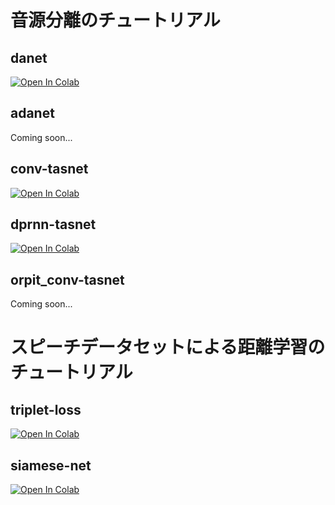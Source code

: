 # 音源分離のチュートリアル
## danet
[![Open In Colab](https://colab.research.google.com/assets/colab-badge.svg)](https://colab.research.google.com/github/tky823/DNN-based_source_separation/blob/main/egs/tutorials/danet/train_danet.ipynb)

## adanet
Coming soon...

## conv-tasnet
[![Open In Colab](https://colab.research.google.com/assets/colab-badge.svg)](https://colab.research.google.com/github/tky823/DNN-based_source_separation/blob/main/egs/tutorials/conv-tasnet/train_conv-tasnet.ipynb)

## dprnn-tasnet
[![Open In Colab](https://colab.research.google.com/assets/colab-badge.svg)](https://colab.research.google.com/github/tky823/DNN-based_source_separation/blob/main/egs/tutorials/dprnn-tasnet/train_dprnn-tasnet.ipynb)

## orpit_conv-tasnet
Coming soon...

# スピーチデータセットによる距離学習のチュートリアル
## triplet-loss
[![Open In Colab](https://colab.research.google.com/assets/colab-badge.svg)](https://colab.research.google.com/github/tky823/DNN-based_source_separation/blob/main/egs/tutorials/triplet-loss/speech-commands_ja.ipynb)

## siamese-net
[![Open In Colab](https://colab.research.google.com/assets/colab-badge.svg)](https://colab.research.google.com/github/tky823/DNN-based_source_separation/blob/main/egs/tutorials/siamese-net/speech-commands_ja.ipynb)